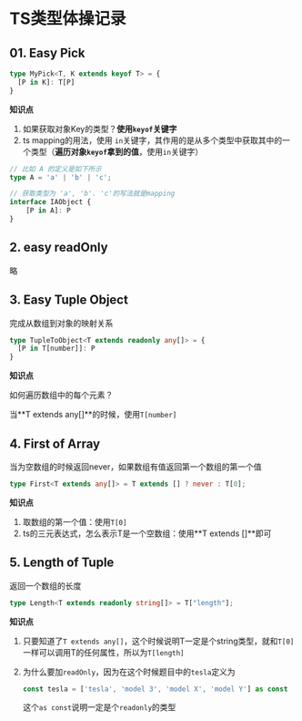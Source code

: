 # TS类型体操记录

## 01. Easy Pick

```typescript
type MyPick<T, K extends keyof T> = {
  [P in K]: T[P]
}
```

**知识点**

1. 如果获取对象Key的类型？**使用`keyof`关键字**
2. ts mapping的用法，使用 `in`关键字，其作用的是从多个类型中获取其中的一个类型（**遍历对象`keyof`拿到的值**，使用`in`关键字）

```typescript
// 比如 A 的定义是如下所示
type A = 'a' | 'b' | 'c';

// 获取类型为 'a', 'b'. 'c'的写法就是mapping
interface IAObject {
    [P in A]: P
}
```



## 2. easy readOnly 

略

## 3. Easy Tuple Object

完成从数组到对象的映射关系

```typescript
type TupleToObject<T extends readonly any[]> = {
  [P in T[number]]: P
}
```

**知识点**

如何遍历数组中的每个元素？

当**T extends any[]**的时候，使用`T[number]`



## 4. First of Array

当为空数组的时候返回never，如果数组有值返回第一个数组的第一个值

```typescript
type First<T extends any[]> = T extends [] ? never : T[0];
```



**知识点**

1. 取数组的第一个值：使用`T[0]`
2. ts的三元表达式，怎么表示T是一个空数组：使用**T extends []**即可



## 5. Length of Tuple

返回一个数组的长度

```typescript
type Length<T extends readonly string[]> = T["length"];
```

**知识点**

1. 只要知道了`T extends any[]`，这个时候说明T一定是个string类型，就和`T[0]`一样可以调用T的任何属性，所以为`T[length]`

2. 为什么要加`readOnly`，因为在这个时候题目中的`tesla`定义为

   ```typescript
   const tesla = ['tesla', 'model 3', 'model X', 'model Y'] as const
   ```

   这个`as const`说明一定是个`readonly`的类型

